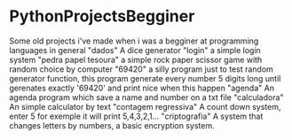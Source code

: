 # PythonProjectsBegginer
Some old projects i've made when i was a begginer at programming languages in general
"dados" A dice generator
"login" a simple login system
"pedra papel tesoura" a simple rock paper scissor game with random choice by computer
"69420" a silly program just to test random generator function, this program generate every number 5 digits long until gerenates exactly '69420' and print nice when this happen
"agenda" An agenda program which save a name and number on a txt file
"calculadora" An simple calculator by text
"contagem regressiva" A count down system, enter 5 for exemple it will print 5,4,3,2,1...
"criptografia" A system that changes letters by numbers, a basic encryption system.
